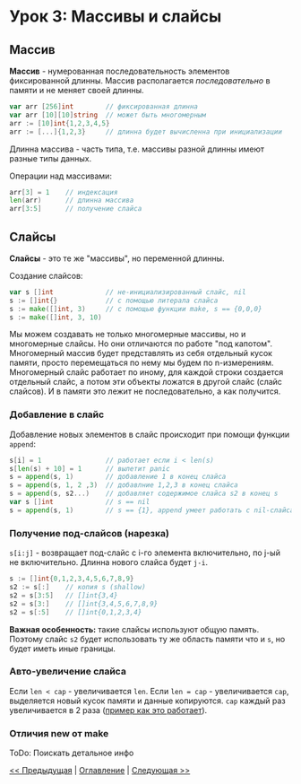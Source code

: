 # Урок 3: Массивы и слайсы

## Массив
**Массив** - нумерованная последовательность элементов фиксированной длинны. Массив располагается _последовательно_
в памяти и не меняет своей длинны.

```go
var arr [256]int        // фиксированная длинна
var arr [10][10]string  // может быть многомерным
arr := [10]int{1,2,3,4,5}
arr := [...]{1,2,3}     // длинна будет вычисленна при инициализации
```

Длинна массива - часть типа, т.е. массивы разной длинны имеют разные типы данных.

Операции над массивами:
```go
arr[3] = 1    // индексация
len(arr)      // длинна массива
arr[3:5]      // получение слайса
```

## Слайсы
**Слайсы** - это те же "массивы", но переменной длинны.

Создание слайсов:
```go
var s []int             // не-инициализированный слайс, nil
s := []int{}            // с помощью литерала слайса
s := make([]int, 3)     // с помощью функции make, s == {0,0,0}
s := make([]int, 3, 10) 
```

Мы можем создавать не только многомерные массивы, но и многомерные слайсы. Но они отличаются по работе "под капотом".
Многомерный массив будет представлять из себя отдельный кусок памяти, просто перемещаться по нему мы будем
по n-измерениям. Многомерный слайс работает по иному, для каждой строки создается отдельный слайс, а потом эти
объекты ложатся в другой слайс (слайс слайсов). И в памяти это лежит не последовательно, а как получится.

### Добавление в слайс
Добавление новых элементов в слайс происходит при помощи функции `append`:

```go
s[i] = 1                // работает если i < len(s)
s[len(s) + 10] = 1      // вылетит panic
s = append(s, 1)        // добавление 1 в конец слайса
s = append(s, 1, 2 ,3)  // добавлние 1,2,3 в конец слайса
s = append(s, s2...)    // добавляет содержимое слайса s2 в конец s
var s []int             // s == nil
s = append(s, 1)        // s == {1}, append умеет работать с nil-слайсами
```

### Получение под-слайсов (нарезка)
`s[i:j]` - возвращает под-слайс с i-го элемента включительно, по j-ый не включительно. Длинна нового слайса
будет `j-i`.

```go
s := []int{0,1,2,3,4,5,6,7,8,9}
s2 := s[:]    // копия s (shallow)
s2 = s[3:5]   // []int{3,4}
s2 = s[3:]    // []int{3,4,5,6,7,8,9}
s2 = s[:5]    // []int{0,1,2,3,4}
```

**Важная особенность:** такие слайсы используют общую память. Поэтому слайс `s2` будет использовать ту же область
памяти что и `s`, но будет иметь иные границы.

### Авто-увеличение слайса
Если `len < cap` - увеличивается `len`. 
Если `len = cap` - увеличивается `cap`, выделяется новый кусок памяти и данные копируются. `cap` каждый раз
увеличивается в 2 раза ([пример как это работает](https://play.golang.org/p/g7cjWi_dF9F)).

### Отличия new от make
ToDo: Поискать детальное инфо

[<< Предыдущая](02-strings.md) | [Оглавление](../readme.md) | [Следующая >>](08-goroutines.md)
